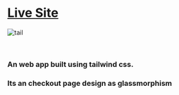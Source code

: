  <h1><a href="https://youthful-bardeen-c63e79.netlify.app/" rel="nofollow">Live Site</a></h1>

![tail](https://user-images.githubusercontent.com/63335520/127614239-d2162f67-ed24-4ad8-946e-14905e95fd7e.jpg)

</br>

<h3>An web app built using tailwind css.</h3>
<h3>Its an checkout page design as glassmorphism</h3>